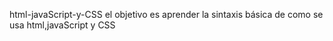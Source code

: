 html-javaScript-y-CSS
el objetivo es aprender la sintaxis básica de como se usa html,javaScript y CSS
